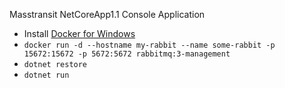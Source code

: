 Masstransit NetCoreApp1.1 Console Application

- Install [Docker for Windows](https://www.docker.com/docker-windows)
- `docker run -d --hostname my-rabbit --name some-rabbit -p 15672:15672 -p 5672:5672 rabbitmq:3-management`
- `dotnet restore`
- `dotnet run`
